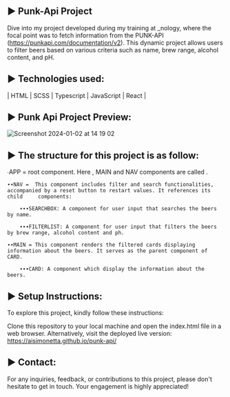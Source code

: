 ► Punk-Api Project
---

Dive into my project developed during my training at _nology, where the focal point was to fetch information from the PUNK-API (https://punkapi.com/documentation/v2). This dynamic project allows users to filter beers based on various criteria such as name, brew range, alcohol content, and pH.

► Technologies used:
---

| HTML | SCSS | Typescript | JavaScript | React |

► Punk Api Project Preview:
---

![Screenshot 2024-01-02 at 14 19 02](https://github.com/AISimonetta/punk-api/assets/122782260/d2e18d76-eac0-4c69-aab1-dd2a24576ddc)

► The structure for this project is as follow:
---

  ∙APP = root component. Here , MAIN and NAV components are called .
  
    ∙∙NAV =  This component includes filter and search functionalities, accompanied by a reset button to restart values. It references its child     components:
      
        ∙∙∙SEARCHBOX: A component for user input that searches the beers by name.
        
        ∙∙∙FILTERLIST: A component for user input that filters the beers by brew range, alcohol content and ph.
        
    ∙∙MAIN = This component renders the filtered cards displaying information about the beers. It serves as the parent component of CARD.
    
        ∙∙∙CARD: A component which display the information about the beers.

► Setup Instructions:
---

To explore this project, kindly follow these instructions:

Clone this repository to your local machine and open the index.html file in a web browser. Alternatively, visit the deployed live version: https://aisimonetta.github.io/punk-api/

► Contact:
---

For any inquiries, feedback, or contributions to this project, please don't hesitate to get in touch. Your engagement is highly appreciated!
